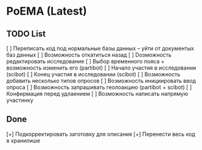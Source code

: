# PoEMA (Latest)

## TODO List
[ ] Переписать код под нормальные базы данных – уйти от документых баз данных
[ ] Возможность откатиться назад
[ ] Dозможность редактировать исследование
[ ]  Выбор временного пояса + возможность изменить его (partibot)
[ ] Начало участия в исследовании (scibot)
[ ] Конец участия в исследовании (scibot)
[ ] Возможность добавить несколько типов опросов 
[ ] Возможность инициировать ввод опроса
[ ] Возможность запрашивать геолоакцию (partibot + scibot)
[ ] Конфирмация перед удлаением
[ ] Возможность написать напрямую участинку

## Done
[+] Подкорректировать заготовку для описания
[+] Перенести весь код в хранилише

